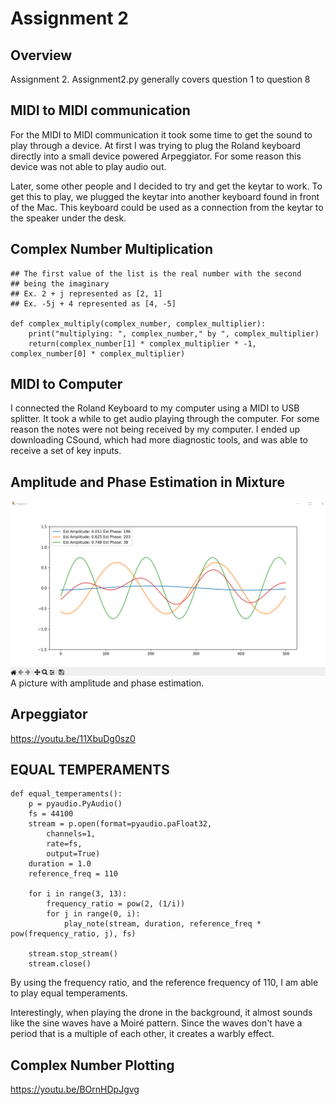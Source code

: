 # Assignment 2

## Overview
Assignment 2. Assignment2.py generally covers question 1 to question 8

## **MIDI to MIDI communication**
For the MIDI to MIDI communication it took some time to get the sound to play through a device. At first I was trying to plug the Roland keyboard directly into a small device powered Arpeggiator. For some reason this device was not able to play audio out.

Later, some other people and I decided to try and get the keytar to work. To get this to play, we plugged the keytar into another keyboard found in front of the Mac. This keyboard could be used as a connection from the keytar to the speaker under the desk.

## **Complex Number Multiplication**
```
## The first value of the list is the real number with the second
## being the imaginary
## Ex. 2 + j represented as [2, 1]
## Ex. -5j + 4 represented as [4, -5]

def complex_multiply(complex_number, complex_multiplier):
	print("multiplying: ", complex_number," by ", complex_multiplier)
	return(complex_number[1] * complex_multiplier * -1, complex_number[0] * complex_multiplier)
```

## **MIDI to Computer**

I connected the Roland Keyboard to my computer using a MIDI to USB splitter. It took a while to get audio playing through the computer. For some reason the notes were not being received by my computer. I ended up downloading CSound, which had more diagnostic tools, and was able to receive a set of key inputs.

## **Amplitude and Phase Estimation in Mixture**
![enter image description here](https://raw.githubusercontent.com/Syyreign/DSP-MIDI/main/Waves.png)
A picture with amplitude and phase estimation.


## **Arpeggiator**
https://youtu.be/11XbuDg0sz0

## **EQUAL TEMPERAMENTS**
```
def equal_temperaments():
	p = pyaudio.PyAudio()
	fs = 44100
	stream = p.open(format=pyaudio.paFloat32,
		channels=1,
		rate=fs,
		output=True)
	duration = 1.0
	reference_freq = 110

	for i in range(3, 13):
		frequency_ratio = pow(2, (1/i))
		for j in range(0, i):
			play_note(stream, duration, reference_freq * pow(frequency_ratio, j), fs)

	stream.stop_stream()
	stream.close()
```
By using the frequency ratio, and the reference frequency of 110, I am able to play equal temperaments.

Interestingly, when playing the drone in the background, it almost sounds like the sine waves have a Moiré pattern. Since the waves don't have a period that is a multiple of each other, it creates a warbly effect.

## **Complex Number Plotting**

https://youtu.be/BOrnHDpJgvg

